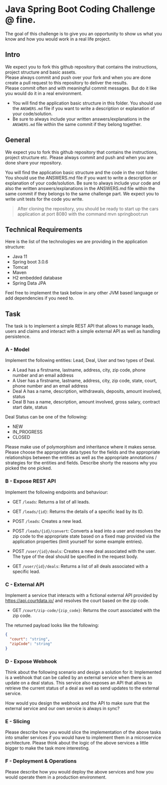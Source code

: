 # Java Spring Boot Coding Challenge @ fine.
The goal of this challenge is to give you an opportunity to show us what you know and how you would work in a real life project.

## Intro
We expect you to fork this github repository that contains the instructions, project structure and basic assets.<br>
Please always commit and push over your fork and when you are done create a pull request to this repository to deliver the results.<br>
Please commit often and with meaningful commit messages. But do it like you would do it in a real environment.<br>

- You will find the application basic structure in this folder. You should use the `ANSWERS.md` file if you want to write a description or explanation of your code/solution.
- Be sure to always include your written answers/explanations in the `ANSWERS.md` file within the same commit if they belong together.

## General
We expect you to fork this github repository that contains the instructions, project structure etc.
Please always commit and push and when you are done share your repository.

You will find the application basic structure and the code in the root folder. 
You should use the ANSWERS.md file if you want to write a description or explanation of your code/solution.
Be sure to always include your code and also the written answers/explanations in the ANSWERS.md file within the same commit if they belongs to the same challenge part.
We expect you to write unit tests for the code you write.

> After cloning the repository, you should be ready to start up the cars application at port 8080 with the command mvn springboot:run

## Technical Requirements
Here is the list of the technologies we are providing in the application structure:

- Java 11
- Spring boot 3.0.6
- Tomcat
- Maven
- H2 embedded database
- Spring Data JPA

Feel free to implement the task below in any other JVM based language or add dependencies if you need to.

## Task
The task is to implement a simple REST API that allows to manage leads, users and claims and interact with a simple external API as well as handling persistence.

### A - Model
Implement the following entities: Lead, Deal, User and two types of Deal.
- A Lead has a firstname, lastname, address, city, zip code, phone number and an email address
- A User has a firstname, lastname, address, city, zip code, state, court, phone number and an email address 
- Deal A has a name, description, withdrawals, deposits, amount involved, status 
- Deal B has a name, description, amount involved, gross salary, contract start date, status

Deal Status can be one of the following:
- NEW
- IN_PROGRESS
- CLOSED

Please make use of polymorphism and inheritance where it makes sense.
Please choose the appropriate data types for the fields and the appropriate relationships between the entities as well as the appropriate annotations / strategies for the entities and fields. Describe shorty the reasons why you picked the one picked.

### B - Expose REST API
Implement the following endpoints and behaviour:
- GET `/leads`: Returns a list of all leads.
- GET `/leads/{id}`: Returns the details of a specific lead by its ID.
- POST `/leads`: Creates a new lead.
- POST `/leads/{id}/convert`: Converts a lead into a user and resolves the zip code to the appropriate state based on a fixed map provided via the application properties (limit yourself for some example entries).


- POST `/user/{id}/deals`: Creates a new deal associated with the user. The type of the deal should be specified in the request body.
- GET `/user/{id}/deals`: Returns a list of all deals associated with a specific lead.


### C - External API
Implement a service that interacts with a fictional external API provided by https://api.courtdata.io/ and resolves the court based on the zip code.
- GET `/court/zip-code/{zip_code}`: Returns the court associated with the zip code.

The returned payload looks like the following:
```json
{
  "court": "string",
  "zipCode": "string"
}
```

### D - Expose Webhook
Think about the following scenario and design a solution for it:
Implemented is a webhook that can be called by an external service when there is an update on a deal status.
This service also exposes an API that allows to retrieve the current status of a deal as well as send updates to the external service.

How would you design the webhook and the API to make sure that the external service and our own service is always in sync?

### E - Slicing
Please describe how you would slice the implementation of the above tasks into smaller services if you would have to implement them in a microservice architecture.
Please think about the logic of the above services a little bigger to make the task more interesting.

### F - Deployment & Operations
Please describe how you would deploy the above services and how you would operate them in a production environment.